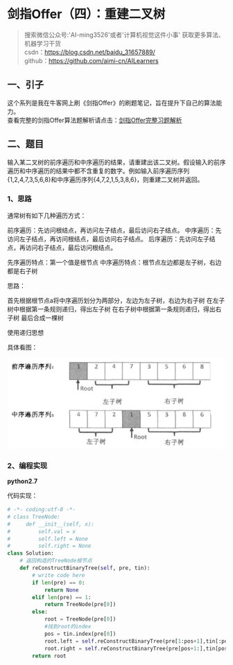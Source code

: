 # 剑指Offer（四）：重建二叉树

> 搜索微信公众号:'AI-ming3526'或者'计算机视觉这件小事' 获取更多算法、机器学习干货  
> csdn：https://blog.csdn.net/baidu_31657889/  
> github：https://github.com/aimi-cn/AILearners

## 一、引子

这个系列是我在牛客网上刷《剑指Offer》的刷题笔记，旨在提升下自己的算法能力。  
查看完整的剑指Offer算法题解析请点击：[剑指Offer完整习题解析](https://blog.csdn.net/baidu_31657889/article/category/9059648)

## 二、题目

输入某二叉树的前序遍历和中序遍历的结果，请重建出该二叉树。假设输入的前序遍历和中序遍历的结果中都不含重复的数字。例如输入前序遍历序列{1,2,4,7,3,5,6,8}和中序遍历序列{4,7,2,1,5,3,8,6}，则重建二叉树并返回。

### 1、思路

通常树有如下几种遍历方式：

前序遍历：先访问根结点，再访问左子结点，最后访问右子结点。
中序遍历：先访问左子结点，再访问根结点，最后访问右子结点。
后序遍历：先访问左子结点，再访问右子结点，最后访问根结点。

先序遍历特点：第一个值是根节点
中序遍历特点：根节点左边都是左子树，右边都是右子树

思路：

首先根据根节点a将中序遍历划分为两部分，左边为左子树，右边为右子树
在左子树中根据第一条规则递归，得出左子树
在右子树中根据第一条规则递归，得出右子树
最后合成一棵树

使用递归思想

具体看图：

![](../../../img/Algorithm/jianzhi_offer/jzoffer_04_01.png)


### 2、编程实现

**python2.7**

代码实现：

```python
# -*- coding:utf-8 -*-
# class TreeNode:
#     def __init__(self, x):
#         self.val = x
#         self.left = None
#         self.right = None
class Solution:
    # 返回构造的TreeNode根节点
    def reConstructBinaryTree(self, pre, tin):
        # write code here
        if len(pre) == 0:
            return None
        elif len(pre) == 1:
            return TreeNode(pre[0])
        else:
            root = TreeNode(pre[0])
            #找到root的index
            pos = tin.index(pre[0])
            root.left = self.reConstructBinaryTree(pre[1:pos+1],tin[:pos])
            root.right = self.reConstructBinaryTree(pre[pos+1:],tin[pos+1:])
        return root
```








